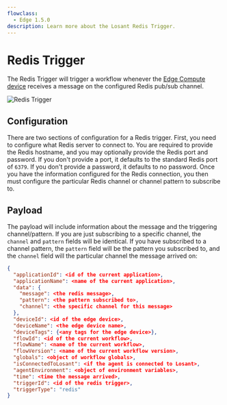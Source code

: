 ```yaml
---
flowclass:
  - Edge 1.5.0
description: Learn more about the Losant Redis Trigger.
---
```


# Redis Trigger

The Redis Trigger will trigger a workflow whenever the [Edge Compute device](/devices/edge-compute/) receives a message on the configured Redis pub/sub channel.

![Redis Trigger](/images/workflows/triggers/redis-trigger.png "Redis Trigger")

## Configuration

There are two sections of configuration for a Redis trigger. First, you need to configure what Redis server to connect to. You are required to provide the Redis hostname, and you may optionally provide the Redis port and password. If you don't provide a port, it defaults to the standard Redis port of `6379`. If you don't provide a password, it defaults to no password. Once you have the information configured for the Redis connection, you then must configure the particular Redis channel or channel pattern to subscribe to.

## Payload

The payload will include information about the message and the triggering channel/pattern. If you are just subscribing to a specific channel, the `channel` and `pattern` fields will be identical. If you have subscribed to a channel pattern, the `pattern` field will be the pattern you subscribed to, and the `channel` field will the particular channel the message arrived on:

```json
{
  "applicationId": <id of the current application>,
  "applicationName": <name of the current application>,
  "data": {
    "message": <the redis message>,
    "pattern": <the pattern subscribed to>,
    "channel": <the specific channel for this message>
  },
  "deviceId": <id of the edge device>,
  "deviceName": <the edge device name>,
  "deviceTags": {<any tags for the edge device>},
  "flowId": <id of the current workflow>,
  "flowName": <name of the current workflow>,
  "flowVersion": <name of the current workflow version>,
  "globals": <object of workflow globals>,
  "isConnectedToLosant": <if the agent is connected to Losant>,
  "agentEnvironment": <object of environment variables>,
  "time": <time the message arrived>,
  "triggerId": <id of the redis trigger>,
  "triggerType": "redis"
}
```
